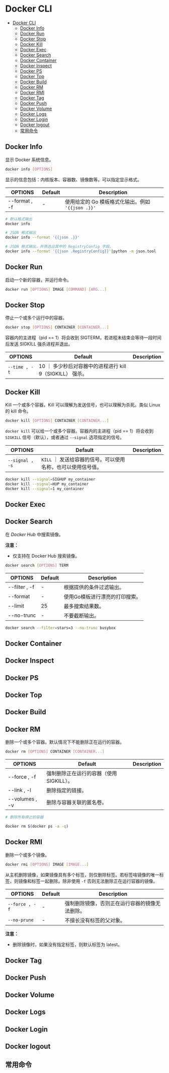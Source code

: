 # Docker CLI

<!-- TOC -->

- [Docker CLI](#docker-cli)
    - [Docker Info](#docker-info)
    - [Docker Run](#docker-run)
    - [Docker Stop](#docker-stop)
    - [Docker Kill](#docker-kill)
    - [Docker Exec](#docker-exec)
    - [Docker Search](#docker-search)
    - [Docker Container](#docker-container)
    - [Docker Inspect](#docker-inspect)
    - [Docker PS](#docker-ps)
    - [Docker Top](#docker-top)
    - [Docker Build](#docker-build)
    - [Docker RM](#docker-rm)
    - [Docker RMI](#docker-rmi)
    - [Docker Tag](#docker-tag)
    - [Docker Push](#docker-push)
    - [Docker Volume](#docker-volume)
    - [Docker Logs](#docker-logs)
    - [Docker Login](#docker-login)
    - [Docker logout](#docker-logout)
    - [常用命令](#常用命令)

<!-- /TOC -->

## Docker Info

显示 Docker 系统信息。

```sh
docker info [OPTIONS]
```

显示的信息包括：内核版本、容器数、镜像数等。可以指定显示格式。

OPTIONS | Default | Description
-|-|-
--format , -f | - | 使用给定的 Go 模板格式化输出。例如 `'{{json .}}'`

```sh
# 默认格式输出
docker info

# JSON 格式输出
docker info --format '{{json .}}'

# JSON 格式输出，并筛选出其中的 RegistryConfig 字段。
docker info --format '{{json .RegistryConfig}}'|python -m json.tool
```

## Docker Run

启动一个新的容器，并运行命令。

```sh
docker run [OPTIONS] IMAGE [COMMAND] [ARG...]
```

## Docker Stop

停止一个或多个运行中的容器。

```sh
docker stop [OPTIONS] CONTAINER [CONTAINER...]
```

容器内的主进程（pid == 1）将会收到 SIGTERM，若进程未结束会等待一段时间后发送 SIGKILL 强杀进程并退出。

OPTIONS | Default | Description
-|-|-
`--time , -t` | 10 ｜ 多少秒后对容器中的进程进行 kill 9（SIGKILL） 强杀。

## Docker Kill

Kill 一个或多个容器，Kill 可以理解为发送信号，也可以理解为杀死。类似 Linux 的 kill 命令。

```sh
docker kill [OPTIONS] CONTAINER [CONTAINER...]
```

`docker kill` 可以给一个或多个容器。容器内的主进程（pid == 1）将会收到 `SIGKILL` 信号（默认），或者通过 `--signal` 选项指定的信号。

OPTIONS | Default | Description
-|-|-
`--signal , -s` | `KILL` ｜ 发送给容器的信号。可以使用名称，也可以使用信号值。

```sh
docker kill --signal=SIGHUP my_container
docker kill --signal=HUP my_container
docker kill --signal=1 my_container
```

## Docker Exec

## Docker Search

在 *Docker Hub* 中搜索镜像。

**注意：**

- 仅支持在 Docker Hub 搜索镜像。

```sh
docker search [OPTIONS] TERM
```

OPTIONS | Default | Description
-|-|-
--filter , -f | - | 根据提供的条件过滤输出。
--format | - | 使用Go模板进行漂亮的打印搜索。
--limit | 25 | 最多搜索结果数。
--no-trunc | - | 不要截断输出。

```sh
docker search --filter=stars=3 --no-trunc busybox
```

## Docker Container

## Docker Inspect

## Docker PS

## Docker Top

## Docker Build

## Docker RM

删除一个或多个容器。默认情况下不能删除正在运行的容器。

```sh
docker rm [OPTIONS] CONTAINER [CONTAINER...]
```

OPTIONS | Default | Description
-|-|-
--force , -f | 强制删除正在运行的容器（使用SIGKILL）。
--link , -l | 删除指定的链接。
--volumes , -v | 删除与容器关联的匿名卷。

```sh
# 删除所有停止的容器

docker rm $(docker ps -a -q)
```

## Docker RMI

删除一个或多个镜像。

```sh
docker rmi [OPTIONS] IMAGE [IMAGE...]
```

从主机删除镜像，如果镜像具有多个标签，则仅删除标签。若标签啥镜像的唯一标签，则镜像和标签一起删除。除非使用 `-f` 否则无法删除正在运行容器的镜像。

OPTIONS | Default | Description
-|-|-
`--force , -f` | - | 强制删除镜像，否则正在运行容器的镜像无法删除。
`--no-prune` | - | 不擅长没有标签的父对象。

**注意：**

- 删除镜像时，如果没有指定标签，则默认标签为 latest。

## Docker Tag

## Docker Push

## Docker Volume

## Docker Logs

## Docker Login

## Docker logout

## 常用命令
